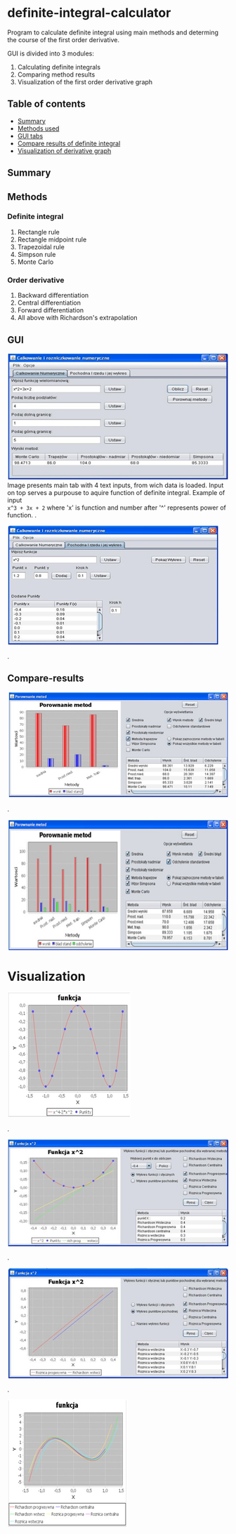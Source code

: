 # definite-integral-calculator
Program to calculate definite integral using main methods and determing the course of the first order derivative. 


GUI is divided into 3 modules: 

1) Calculating definite integrals
2) Comparing method results 
3) Visualization of the first order derivative graph



## Table of contents
* [Summary](#summary)
* [Methods used](#methods)
* [GUI tabs](#gui)
* [Compare results of definite integral](#compare-results)
* [Visualization of derivative graph](#visualization)

## Summary


## Methods

### Definite integral
1) Rectangle rule
2) Rectangle midpoint rule
3) Trapezoidal rule
4) Simpson rule
5) Monte Carlo

### Order derivative 
1) Backward differentiation
2) Central differentiation
3) Forward differentiation
4) All above with Richardson's extrapolation

## GUI

![Guiexample](./images/definite_integral_inputing_data1.jpg)
Image presents main tab with 4 text inputs, from wich data is loaded. 
Input on top serves a purpouse to aquire function of definite integral. Example of input  
`
x^3 + 3x + 2
`
where 'x' is function and number after '^' represents power of function. 
.

![Guiexample](./images/order_derivative1.jpg)

.


## Compare-results

![Guiexample](./images/definite_integral_comparing_methods.jpg)

.

![Guiexample](./images/definite_integral_comparing_methods2.jpg)


# Visualization


![Guiexample](./images/chart_derivative.jpg)

.

![Guiexample](./images/chart_derivative_and.jpg)

.

![Guiexample](./images/chart_derivative_only.jpg)

.

![Guiexample](./images/chart_derivative2.jpg)

 
